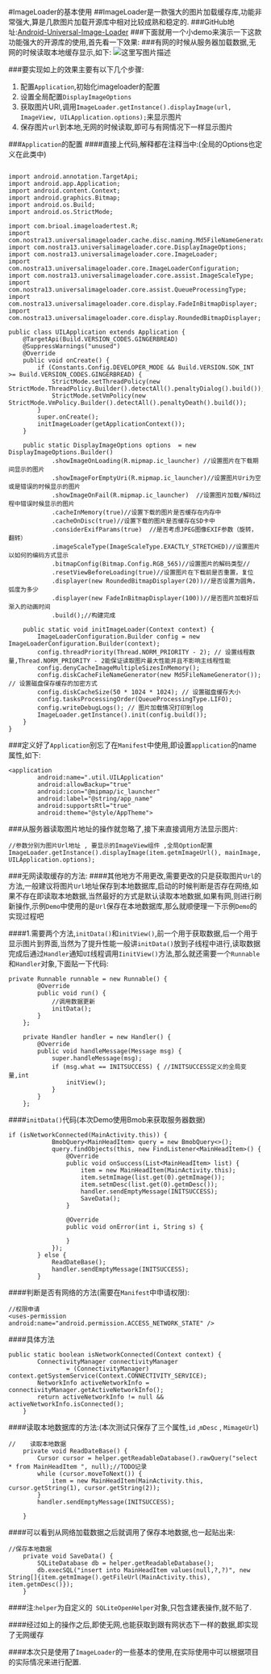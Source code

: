 #ImageLoader的基本使用
##ImageLoader是一款强大的图片加载缓存库,功能非常强大,算是几款图片加载开源库中相对比较成熟和稳定的.
###GitHub地址:[Android-Universal-Image-Loader](https://github.com/nostra13/Android-Universal-Image-Loader.git)
###下面就用一个小demo来演示一下这款功能强大的开源库的使用,首先看一下效果:
###有网的时候从服务器加载数据,无网的时候读取本地缓存显示,如下:
![这里写图片描述](http://img.my.csdn.net/uploads/201604/08/1460081080_9030.gif)

###要实现如上的效果主要有以下几个步骤:

 1. 配置`Application`,初始化imageloader的配置
 2. 设置全局配置`DisplayImageOptions`
 3. 获取图片URl,调用`ImageLoader.getInstance().displayImage(url, ImageView, UILApplication.options);`来显示图片
 4. 保存图片`url`到本地,无网的时候读取,即可与有网情况下一样显示图片


###`Application`的配置
####直接上代码,解释都在注释当中:(全局的Options也定义在此类中)
```

import android.annotation.TargetApi;
import android.app.Application;
import android.content.Context;
import android.graphics.Bitmap;
import android.os.Build;
import android.os.StrictMode;

import com.brioal.imageloadertest.R;
import com.nostra13.universalimageloader.cache.disc.naming.Md5FileNameGenerator;
import com.nostra13.universalimageloader.core.DisplayImageOptions;
import com.nostra13.universalimageloader.core.ImageLoader;
import com.nostra13.universalimageloader.core.ImageLoaderConfiguration;
import com.nostra13.universalimageloader.core.assist.ImageScaleType;
import com.nostra13.universalimageloader.core.assist.QueueProcessingType;
import com.nostra13.universalimageloader.core.display.FadeInBitmapDisplayer;
import com.nostra13.universalimageloader.core.display.RoundedBitmapDisplayer;

public class UILApplication extends Application {
	@TargetApi(Build.VERSION_CODES.GINGERBREAD)
	@SuppressWarnings("unused")
	@Override
	public void onCreate() {
		if (Constants.Config.DEVELOPER_MODE && Build.VERSION.SDK_INT >= Build.VERSION_CODES.GINGERBREAD) {
			StrictMode.setThreadPolicy(new StrictMode.ThreadPolicy.Builder().detectAll().penaltyDialog().build());
			StrictMode.setVmPolicy(new StrictMode.VmPolicy.Builder().detectAll().penaltyDeath().build());
		}
		super.onCreate();
		initImageLoader(getApplicationContext());
	}

	public static DisplayImageOptions options  = new DisplayImageOptions.Builder()
			.showImageOnLoading(R.mipmap.ic_launcher) //设置图片在下载期间显示的图片
			.showImageForEmptyUri(R.mipmap.ic_launcher)//设置图片Uri为空或是错误的时候显示的图片
			.showImageOnFail(R.mipmap.ic_launcher)  //设置图片加载/解码过程中错误时候显示的图片
			.cacheInMemory(true)//设置下载的图片是否缓存在内存中
			.cacheOnDisc(true)//设置下载的图片是否缓存在SD卡中
			.considerExifParams(true)  //是否考虑JPEG图像EXIF参数（旋转，翻转）
			.imageScaleType(ImageScaleType.EXACTLY_STRETCHED)//设置图片以如何的编码方式显示
			.bitmapConfig(Bitmap.Config.RGB_565)//设置图片的解码类型//
			.resetViewBeforeLoading(true)//设置图片在下载前是否重置，复位
			.displayer(new RoundedBitmapDisplayer(20))//是否设置为圆角，弧度为多少
			.displayer(new FadeInBitmapDisplayer(100))//是否图片加载好后渐入的动画时间
			.build();//构建完成

	public static void initImageLoader(Context context) {
		ImageLoaderConfiguration.Builder config = new ImageLoaderConfiguration.Builder(context);
		config.threadPriority(Thread.NORM_PRIORITY - 2); // 设置线程数量,Thread.NORM_PRIORITY - 2能保证读取图片最大性能并且不影响主线程性能
		config.denyCacheImageMultipleSizesInMemory();
		config.diskCacheFileNameGenerator(new Md5FileNameGenerator()); // 设置磁盘保存缓存的加密方式
		config.diskCacheSize(50 * 1024 * 1024); // 设置磁盘缓存大小
		config.tasksProcessingOrder(QueueProcessingType.LIFO);
		config.writeDebugLogs(); // 图片加载情况打印到log
		ImageLoader.getInstance().init(config.build());
	}
}
```
###定义好了`Application`别忘了在`Manifest`中使用,即设置`application`的name属性,如下:
```
<application
        android:name=".util.UILApplication"
        android:allowBackup="true"
        android:icon="@mipmap/ic_launcher"
        android:label="@string/app_name"
        android:supportsRtl="true"
        android:theme="@style/AppTheme">
```

###从服务器读取图片地址的操作就忽略了,接下来直接调用方法显示图片:
```
//参数分别为图片Url地址 , 要显示的ImageView组件 ,全局Option配置
ImageLoader.getInstance().displayImage(item.getmImageUrl(), mainImage, UILApplication.options);
```

###无网读取缓存的方法:
####其他地方不用更改,需要更改的只是获取图片`Url`的方法,一般建议将图片`Url`地址保存到本地数据库,启动的时候判断是否存在网络,如果不存在即读取本地数据,当然最好的方式是默认读取本地数据,如果有网,则进行刷新操作,示例`Demo`中使用的是`Url`保存在本地数据库,那么就顺便理一下示例`Demo`的实现过程吧

####1.需要两个方法,`initData()`和`initView()`,前一个用于获取数据,后一个用于显示图片到界面,当然为了提升性能一般讲`initData()`放到子线程中进行,读取数据完成后通过`Handler`通知`UI`线程调用`IinitView()`方法,那么就还需要一个`Runnable`和`Handler`对象,下面贴一下代码:
```
private Runnable runnable = new Runnable() {
        @Override
        public void run() {
            //调用数据更新
            initData();
        }
    };

    private Handler handler = new Handler() {
        @Override
        public void handleMessage(Message msg) {
            super.handleMessage(msg);
            if (msg.what == INITSUCCESS) { //INITSUCCESS定义的全局变量,int
                initView();
            }
        }
    };
```
####`initData()`代码(本次Demo使用Bmob来获取服务器数据)
```
if (isNetworkConnected(MainActivity.this)) {
            BmobQuery<MainHeadItem> query = new BmobQuery<>();
            query.findObjects(this, new FindListener<MainHeadItem>() {
                @Override
                public void onSuccess(List<MainHeadItem> list) {
                    item = new MainHeadItem(MainActivity.this);
                    item.setmImage(list.get(0).getmImage());
                    item.setmDesc(list.get(0).getmDesc());
                    handler.sendEmptyMessage(INITSUCCESS);
                    SaveData();
                }

                @Override
                public void onError(int i, String s) {

                }
            });
        } else {
            ReadDateBase();
            handler.sendEmptyMessage(INITSUCCESS);
        }
```
####判断是否有网络的方法(需要在`Manifest`中申请权限):
```
//权限申请
<uses-permission android:name="android.permission.ACCESS_NETWORK_STATE" />
```
####具体方法
```
public static boolean isNetworkConnected(Context context) {
        ConnectivityManager connectivityManager
                = (ConnectivityManager) context.getSystemService(Context.CONNECTIVITY_SERVICE);
        NetworkInfo activeNetworkInfo = connectivityManager.getActiveNetworkInfo();
        return activeNetworkInfo != null && activeNetworkInfo.isConnected();
    }
```
####读取本地数据库的方法:(本次测试只保存了三个属性,`id` ,`mDesc` , `MimageUrl`)
```
//    读取本地数据
    private void ReadDateBase() {
        Cursor cursor = helper.getReadableDatabase().rawQuery("select * from MainHeadItem ", null);//TODO记录
        while (cursor.moveToNext()) {
            item = new MainHeadItem(MainActivity.this, cursor.getString(1), cursor.getString(2));
        }
        handler.sendEmptyMessage(INITSUCCESS);

    }
```
####可以看到从网络加载数据之后就调用了保存本地数据,也一起贴出来:
```
//保存本地数据
    private void SaveData() {
        SQLiteDatabase db = helper.getReadableDatabase();
        db.execSQL("insert into MainHeadItem values(null,?,?)", new String[]{item.getmImage().getFileUrl(MainActivity.this), item.getmDesc()});
    }
```
####注:`helper`为自定义的` SQLiteOpenHelper`对象,只包含建表操作,就不贴了.

####经过如上的操作之后,即使无网,也能获取到跟有网状态下一样的数据,即实现了无网缓存

####本次只是使用了`ImageLoader`的一些基本的使用,在实际使用中可以根据项目的实际情况来进行配置.
